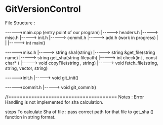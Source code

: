 # GitVersionControl


File Structure :

------>main.cpp (entry point of our program)
		|-----> headers.h
		|-----> misc.h
		|-----> init.h
		|-----> commit.h
		|-----> add.h (work in progress)
		|
		|
		|-----> int main() 




------>misc.h
		|-----> string sha1(string)
		|-----> string &get_file(string name)
		|----->	string get_sha(string filepath) 
		|-----> int check(int , const char* )
		|-----> void copyFile(string , string)
		|-----> void fetch_file(string, string, vector<string>, string)
		

------>init.h
		|-----> void git_init()


------>commit.h
		|-----> void git_commit()

	


//======================================
Notes : Error Handling is not implemented for sha calculation.

steps To calculate Sha of file : pass correct path for that file to get_sha () function in string format.